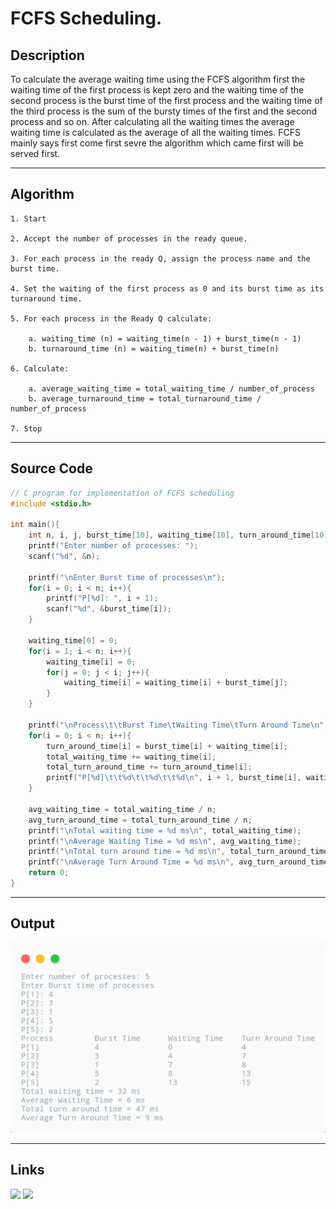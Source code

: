 # FCFS Scheduling.

## Description

To calculate the average waiting time using the FCFS algorithm first the waiting time of the first process is kept zero and the waiting time of the second process is the burst time of the first process and the waiting time of the third process is the sum of the bursty times of the first and the second process and so on. After calculating all the waiting times the average waiting time is calculated as the average of all the waiting times. FCFS mainly says first come first sevre the algorithm which came first will be served first.

---

## Algorithm

    1. Start

    2. Accept the number of processes in the ready queue.

    3. For each process in the ready Q, assign the process name and the burst time.

    4. Set the waiting of the first process as 0 and its burst time as its turnaround time.

    5. For each process in the Ready Q calculate:

        a. waiting_time (n) = waiting_time(n - 1) + burst_time(n - 1)
        b. turnaround_time (n) = waiting_time(n) + burst_time(n)

    6. Calculate:

        a. average_waiting_time = total_waiting_time / number_of_process
        b. average_turnaround_time = total_turnaround_time / number_of_process

    7. Stop

---

## Source Code

```c
// C program for implementation of FCFS scheduling
#include <stdio.h>

int main(){
    int n, i, j, burst_time[10], waiting_time[10], turn_around_time[10], total_waiting_time = 0, total_turn_around_time = 0, avg_waiting_time = 0, avg_turn_around_time = 0;
    printf("Enter number of processes: ");
    scanf("%d", &n);

    printf("\nEnter Burst time of processes\n");
    for(i = 0; i < n; i++){
        printf("P[%d]: ", i + 1);
        scanf("%d", &burst_time[i]);
    }

    waiting_time[0] = 0;
    for(i = 1; i < n; i++){
        waiting_time[i] = 0;
        for(j = 0; j < i; j++){
            waiting_time[i] = waiting_time[i] + burst_time[j];
        }
    }

    printf("\nProcess\t\tBurst Time\tWaiting Time\tTurn Around Time\n");
    for(i = 0; i < n; i++){
        turn_around_time[i] = burst_time[i] + waiting_time[i];
        total_waiting_time += waiting_time[i];
        total_turn_around_time += turn_around_time[i];
        printf("P[%d]\t\t%d\t\t%d\t\t%d\n", i + 1, burst_time[i], waiting_time[i], turn_around_time[i]);
    }

    avg_waiting_time = total_waiting_time / n;
    avg_turn_around_time = total_turn_around_time / n;
    printf("\nTotal waiting time = %d ms\n", total_waiting_time);
    printf("\nAverage Waiting Time = %d ms\n", avg_waiting_time);
    printf("\nTotal turn around time = %d ms\n", total_turn_around_time);
    printf("\nAverage Turn Around Time = %d ms\n", avg_turn_around_time);
    return 0;
}
```

---

## Output

![FCFS Scheduling](./LR05.png)

---

## Links

[<img src="https://img.shields.io/badge/-Replit-FF0000?style=for-the-badge&logo=replit">][replit]
[<img src="https://img.shields.io/badge/-GitHub-FF7F00?style=for-the-badge&logo=github">][github]

[replit]: https://replit.com/@kabirdeula/FCFS-Scheduling
[github]: https://github.com/kabirdeula/OperatingSystemLabReport/blob/main/src/Lab%20Report%2003/main.c